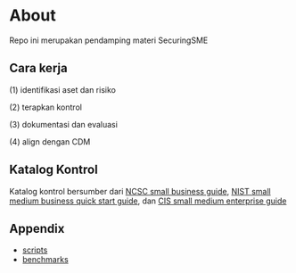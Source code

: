 # About

Repo ini merupakan pendamping materi SecuringSME

## Cara kerja
(1) identifikasi aset dan risiko

(2) terapkan kontrol

(3) dokumentasi dan evaluasi

(4) align dengan CDM

## Katalog Kontrol

Katalog kontrol bersumber dari [NCSC small business guide](https://www.ncsc.gov.uk/collection/small-business-guide), [NIST small medium business quick start guide](https://csrc.nist.gov/pubs/sp/1300/final), dan [CIS small medium enterprise guide](https://www.cisecurity.org/insights/white-papers/cis-controls-sme-guide)

## Appendix

- [scripts](/scripts/scripts.md)
- [benchmarks](/benchmarks/benchmarks.md)
